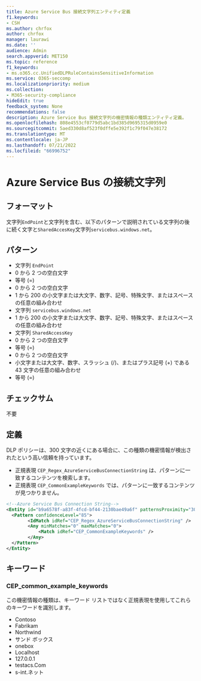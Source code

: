 ```yaml
---
title: Azure Service Bus 接続文字列エンティティ定義
f1.keywords:
- CSH
ms.author: chrfox
author: chrfox
manager: laurawi
ms.date: ''
audience: Admin
search.appverid: MET150
ms.topic: reference
f1_keywords:
- ms.o365.cc.UnifiedDLPRuleContainsSensitiveInformation
ms.service: O365-seccomp
ms.localizationpriority: medium
ms.collection:
- M365-security-compliance
hideEdit: true
feedback_system: None
recommendations: false
description: Azure Service Bus 接続文字列の機密情報の種類エンティティ定義。
ms.openlocfilehash: 808e4553cf0779d5abc1bd385d9695315d0959e0
ms.sourcegitcommit: 5aed330d8af523f0dffe5e392f1c79f047e38172
ms.translationtype: MT
ms.contentlocale: ja-JP
ms.lasthandoff: 07/21/2022
ms.locfileid: "66996752"
---
```

# <a name="azure-service-bus-connection-string"></a>Azure Service Bus の接続文字列

## <a name="format"></a>フォーマット

文字列`EndPoint`と文字列を含む、以下のパターンで説明されている文字列の後に続く文字と`SharedAccesKey`文字列`servicebus.windows.net`。

## <a name="pattern"></a>パターン

- 文字列 `EndPoint`
- 0 から 2 つの空白文字
- 等号 (=)
- 0 から 2 つの空白文字
- 1 から 200 の小文字または大文字、数字、記号、特殊文字、またはスペースの任意の組み合わせ
- 文字列 `servicebus.windows.net`
- 1 から 200 の小文字または大文字、数字、記号、特殊文字、またはスペースの任意の組み合わせ
- 文字列 `SharedAccessKey`
- 0 から 2 つの空白文字
- 等号 (=)
- 0 から 2 つの空白文字
- 小文字または大文字、数字、スラッシュ (/)、またはプラス記号 (+) である 43 文字の任意の組み合わせ
- 等号 (=)

## <a name="checksum"></a>チェックサム

不要

## <a name="definition"></a>定義

DLP ポリシーは、300 文字の近くにある場合に、この種類の機密情報が検出されたという高い信頼を持っています。

- 正規表現 `CEP_Regex_AzureServiceBusConnectionString` は、パターンに一致するコンテンツを検索します。
- 正規表現 `CEP_CommonExampleKeywords` では、パターンに一致するコンテンツが見つかりません。

```xml
<!--Azure Service Bus Connection String-->
<Entity id="b9a6578f-a83f-4fcd-bf44-2130bae49a6f" patternsProximity="300" recommendedConfidence="85">
  <Pattern confidenceLevel="85">
        <IdMatch idRef="CEP_Regex_AzureServiceBusConnectionString" />
        <Any minMatches="0" maxMatches="0">
            <Match idRef="CEP_CommonExampleKeywords" />
        </Any>
  </Pattern>
</Entity>
```

## <a name="keywords"></a>キーワード

### <a name="cep_common_example_keywords"></a>CEP_common_example_keywords

この機密情報の種類は、キーワード リストではなく正規表現を使用してこれらのキーワードを識別します。

- Contoso
- Fabrikam
- Northwind
- サンド ボックス
- onebox
- Localhost
- 127.0.0.1
- testacs.<!--no-hyperlink-->Com
- s-int.<!--no-hyperlink-->ネット

